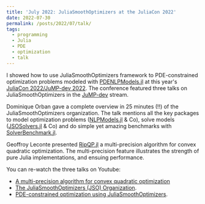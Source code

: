 ```yaml
---
title: 'July 2022: JuliaSmoothOptimizers at the JuliaCon 2022'
date: 2022-07-30
permalink: /posts/2022/07/talk/
tags:
  - programming
  - Julia
  - PDE
  - optimization
  - talk
---
```

I showed how to use JuliaSmoothOptimizers framework to PDE-constrained optimization problems modeled with [PDENLPModels.jl](https://github.com/JuliaSmoothOptimizers/PDENLPModels.jl) at this year's [JuliaCon 2022/JuMP-dev 2022](https://juliacon.org/2022). The conference featured three talks on JuliaSmoothOptimizers in the [JuMP-dev](https://jump.dev/meetings/juliacon2022/) stream.

Dominique Orban gave a complete overview in 25 minutes (!!) of the JuliaSmoothOptimizers organization. The talk mentions all the key packages to model optimization problems ([NLPModels.jl](https://github.com/JuliaSmoothOptimizers/NLPModels.jl) & Co), solve models ([JSOSolvers.jl](https://github.com/JuliaSmoothOptimizers/JSOSolvers.jl) & Co) and do simple yet amazing benchmarks with [SolverBenchmark.jl](https://github.com/JuliaSmoothOptimizers/JSOSolvers.jl).

Geoffroy Leconte presented [RipQP.jl](https://github.com/JuliaSmoothOptimizers/RipQP.jl) a multi-precision algorithm for convex quadratic optimization. The multi-precision feature illustrates the strength of pure Julia implementations, and ensuing performance.

You can re-watch the three talks on Youtube:
- [A multi-precision algorithm for convex quadratic optimization](https://www.youtube.com/watch?v=4xVOfMZwZMA)
- [The JuliaSmoothOptimizers (JSO) Organization](https://www.youtube.com/watch?v=p5Z5QGOUZhE).
- [PDE-constrained optimization using JuliaSmoothOptimizers](https://www.youtube.com/watch?v=BvReBcMyujQ).
